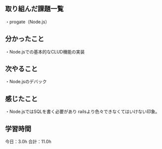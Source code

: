 ## 取り組んだ課題一覧
・progate（Node.js）
## 分かったこと
・Node.jsでの基本的なCLUD機能の実装
## 次やること
・Node.jsのデバック
## 感じたこと
・Node.jsではSQLを書く必要があり
 railsより色々できなくてはいけない印象。
## 学習時間
今日：3.0h
合計：11.0h
